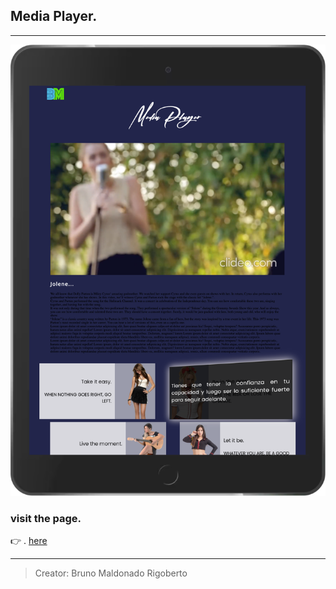 ## Media Player.

------------

<p align = "center">
  <img src="./assets/screenshot/tablet.png" alt="Media Player">
</p>

### visit the page.
👉 . [here](https://brunomaldonado.github.io/MediaPlayer "here")

------------


> Creator: Bruno Maldonado Rigoberto